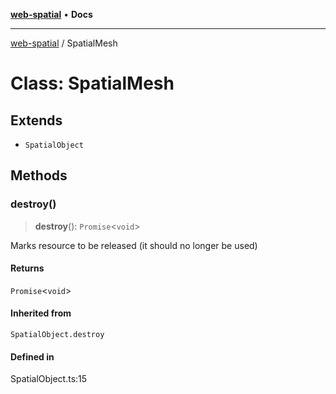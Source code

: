 [**web-spatial**](../README.md) • **Docs**

***

[web-spatial](../globals.md) / SpatialMesh

# Class: SpatialMesh

## Extends

- `SpatialObject`

## Methods

### destroy()

> **destroy**(): `Promise`\<`void`\>

Marks resource to be released (it should no longer be used)

#### Returns

`Promise`\<`void`\>

#### Inherited from

`SpatialObject.destroy`

#### Defined in

SpatialObject.ts:15
